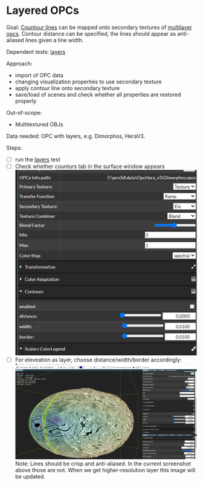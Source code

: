 # Layered OPCs

Goal: [Countour lines](../Contour-Lines.md) can be mapped onto secondary textures of [multilayer opcs](../Feature-Multitexture.md). Contour distance can be specified, the lines should appear as anti-aliased lines given a line width.

Dependent tests: [layers](./layers.md)

Approach:
 - import of OPC data
 - changing visualization properties to use secondary texture
 - apply contour line onto secondary texture
 - save/load of scenes and check whether all properties are restored properly

Out-of-scope:
 - Multitextured OBJs

Data needed: OPC with layers, e.g. Dimorphos, HeraV3.

Steps:
 - [ ] run the [layers](./layers.md) test
 - [ ] Check whether counturs tab in the surface window appears
 ![](./images/contours1.png)
 - [ ] For eleveation as layer, choose distance/width/border accordingly:
 ![](./images/contours2.png)
 Note: Lines should be crisp and anti-aliased. In the current screenshot above those are not. When we get higher-resolution layer this image will be updated.